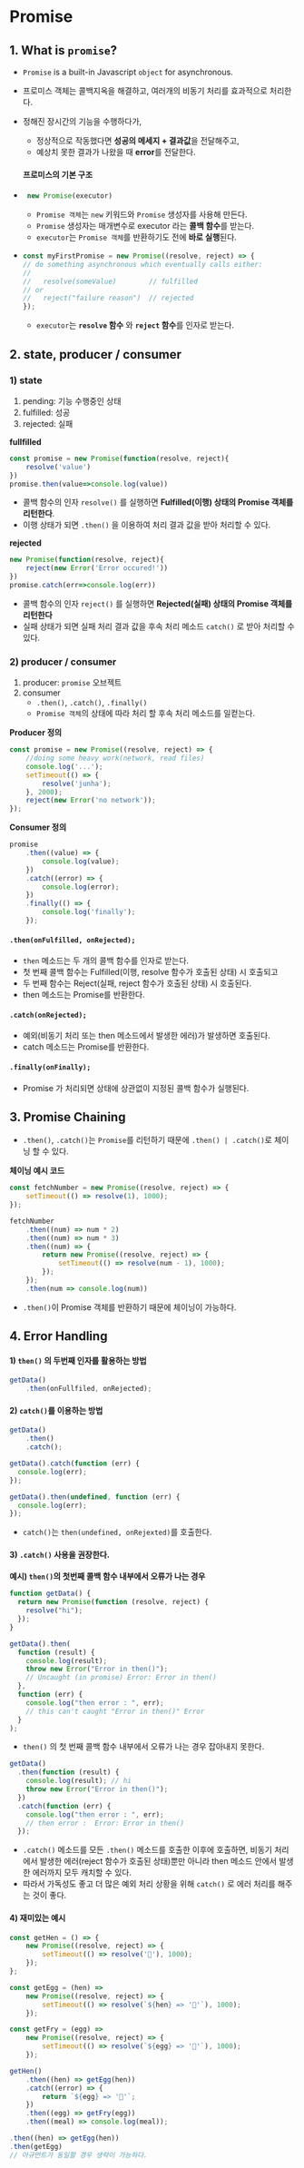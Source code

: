 # Promise

## 1. What is `promise`?

-   `Promise` is a built-in Javascript `object` for asynchronous.
-   프로미스 객체는 콜백지옥을 해결하고, 여러개의 비동기 처리를 효과적으로 처리한다.
-   정해진 장시간의 기능을 수행하다가,
    -   정상적으로 작동했다면 **성공의 메세지 + 결과값**을 전달해주고,
    -   예상치 못한 결과가 나왔을 때 **error**를 전달한다.

    #### 프로미스의 기본 구조
-  ```js
    new Promise(executor)
    ```
    - `Promise 객체`는 `new` 키워드와 `Promise` 생성자를 사용해 만든다. 
    - `Promise` 생성자는 매개변수로 executor 라는 **콜백 함수**를 받는다. 
    - `executor`는 `Promise 객체`를 반환하기도 전에 **바로 실행**된다.
  - 
    ```js
    const myFirstPromise = new Promise((resolve, reject) => {
    // do something asynchronous which eventually calls either:
    //
    //   resolve(someValue)        // fulfilled
    // or
    //   reject("failure reason")  // rejected
    });
    ```
    
    - `executor`는 **`resolve` 함수** 와 **`reject` 함수**를 인자로 받는다.

## 2. state, producer / consumer

### 1) state
   1. pending: 기능 수행중인 상태
   2. fulfilled: 성공
   3. rejected: 실패

**fullfilled**
```js
const promise = new Promise(function(resolve, reject){
    resolve('value')
})
promise.then(value=>console.log(value))
```
- 콜백 함수의 인자 `resolve()` 를 실행하면 **Fulfilled(이행) 상태의 Promise 객체를 리턴한다**.
- 이행 상태가 되면 `.then()` 을 이용하여 처리 결과 값을 받아 처리할 수 있다.

**rejected**
```js
new Promise(function(resolve, reject){
    reject(new Error('Error occured!'))
})
promise.catch(err=>console.log(err))
```
- 콜백 함수의 인자 `reject()` 를 실행하면 **Rejected(실패) 상태의 Promise 객체를 리턴한다**
- 실패 상태가 되면 실패 처리 결과 값을 후속 처리 메소드 `catch()` 로 받아 처리할 수 있다.


### 2) producer / consumer

  1) producer: `promise` 오브젝트
  2) consumer
     - `.then()`, `.catch()`, `.finally()`
     - `Promise 객체`의 상태에 따라 처리 할 후속 처리 메소드를 일컫는다.

**Producer 정의**

```js
const promise = new Promise((resolve, reject) => {
    //doing some heavy work(network, read files)
    console.log('...');
    setTimeout(() => {
        resolve('junha');
    }, 2000);
    reject(new Error('no network'));
});
```

**Consumer 정의**

```js
promise
    .then((value) => {
        console.log(value);
    })
    .catch((error) => {
        console.log(error);
    })
    .finally(() => {
        console.log('finally');
    });
```
#### `.then(onFulfilled, onRejected);`
- `then` 메소드는 두 개의 콜백 함수를 인자로 받는다. 
- 첫 번째 콜백 함수는 Fulfilled(이행, resolve 함수가 호출된 상태) 시 호출되고
- 두 번째 함수는 Reject(실패, reject 함수가 호출된 상태) 시 호출된다.
- then 메소드는 Promise를 반환한다.

#### `.catch(onRejected);`
- 예외(비동기 처리 또는 then 메소드에서 발생한 에러)가 발생하면 호출된다.
- catch 메소드는 Promise를 반환한다.

#### `.finally(onFinally);`
- Promise 가 처리되면 상태에 상관없이 지정된 콜백 함수가 실행된다.


## 3. Promise Chaining

- `.then()`, `.catch()`는 `Promise`를 리턴하기 때문에 `.then() | .catch()`로 체이닝 할 수 있다.

**체이닝 예시 코드**

```js
const fetchNumber = new Promise((resolve, reject) => {
    setTimeout(() => resolve(1), 1000);
});

fetchNumber
    .then((num) => num * 2)
    .then((num) => num * 3)
    .then((num) => {
        return new Promise((resolve, reject) => {
            setTimeout(() => resolve(num - 1), 1000);
        });
    });
    .then(num => console.log(num))
```

- `.then()`이 Promise 객체를 반환하기 때문에 체이닝이 가능하다.

## 4. Error Handling

#### 1) `then()` 의 두번째 인자를 활용하는 방법

```js
getData()
    .then(onFullfiled, onRejected);
```

#### 2) `catch()`를 이용하는 방법

```js
getData()
    .then()
    .catch();
```

```js
getData().catch(function (err) {
  console.log(err);
});

getData().then(undefined, function (err) {
  console.log(err);
});
```
- `catch()`는 `then(undefined, onRejexted)`를 호출한다.

#### 3) `.catch()` 사용을 권장한다.

**예시) `then()`의 첫번째 콜백 함수 내부에서 오류가 나는 경우**

```js
function getData() {
  return new Promise(function (resolve, reject) {
    resolve("hi");
  });
}
```

```js
getData().then(
  function (result) {
    console.log(result);
    throw new Error("Error in then()");
    // Uncaught (in promise) Error: Error in then()
  },
  function (err) {
    console.log("then error : ", err);
    // this can't caught "Error in then()" Error
  }
);
```
- `then()` 의 첫 번째 콜백 함수 내부에서 오류가 나는 경우 잡아내지 못한다.

```js
getData()
  .then(function (result) {
    console.log(result); // hi
    throw new Error("Error in then()");
  })
  .catch(function (err) {
    console.log("then error : ", err);
    // then error :  Error: Error in then()
  });
```

- `.catch()` 메소드를 모든 `.then()` 메소드를 호출한 이후에 호출하면, 비동기 처리에서 발생한 에러(reject 함수가 호출된 상태)뿐만 아니라 then 메소드 안에서 발생한 에러까지 모두 캐치할 수 있다.
- 따라서 가독성도 좋고 더 많은 예외 처리 상황을 위해 `catch()` 로 에러 처리를 해주는 것이 좋다.

#### 4) 재미있는 예시

```js
const getHen = () => {
    new Promise((resolve, reject) => {
        setTimeout(() => resolve('🐔'), 1000);
    });
};

const getEgg = (hen) =>
    new Promise((resolve, reject) => {
        setTimeout(() => resolve(`${hen} => '🥚'`), 1000);
    });

const getFry = (egg) =>
    new Promise((resolve, reject) => {
        setTimeout(() => resolve(`${egg} => '🥯'`), 1000);
    });

getHen()
    .then((hen) => getEgg(hen))
    .catch((error) => {
        return `${egg} => '🍕'`;
    })
    .then((egg) => getFry(egg))
    .then((meal) => console.log(meal));
```

```js
.then((hen) => getEgg(hen))
.then(getEgg)
// 아규먼트가 동일할 경우 생략이 가능하다.
```